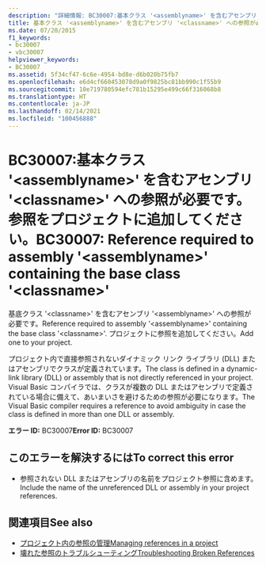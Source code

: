 ```yaml
---
description: "詳細情報: BC30007:基本クラス '<assemblyname>' を含むアセンブリ '<classname>' への参照が必要です。参照をプロジェクトに追加してください。"
title: 基本クラス '<assemblyname>' を含むアセンブリ '<classname>' への参照が必要です。参照をプロジェクトに追加してください。
ms.date: 07/20/2015
f1_keywords:
- bc30007
- vbc30007
helpviewer_keywords:
- BC30007
ms.assetid: 5f34cf47-6c6e-4954-bd8e-d6b020b75fb7
ms.openlocfilehash: e6d4cf660453078d9a0f9825bc81bb990c1f55b9
ms.sourcegitcommit: 10e719780594efc781b15295e499c66f316068b8
ms.translationtype: HT
ms.contentlocale: ja-JP
ms.lasthandoff: 02/14/2021
ms.locfileid: "100456888"
---
```

# <a name="bc30007-reference-required-to-assembly-assemblyname-containing-the-base-class-classname"></a><span data-ttu-id="9d876-103">BC30007:基本クラス '\<assemblyname>' を含むアセンブリ '\<classname>' への参照が必要です。参照をプロジェクトに追加してください。</span><span class="sxs-lookup"><span data-stu-id="9d876-103">BC30007: Reference required to assembly '\<assemblyname>' containing the base class '\<classname>'</span></span>

<span data-ttu-id="9d876-104">基底クラス '\<classname>' を含むアセンブリ '\<assemblyname>' への参照が必要です。</span><span class="sxs-lookup"><span data-stu-id="9d876-104">Reference required to assembly '\<assemblyname>' containing the base class '\<classname>'.</span></span> <span data-ttu-id="9d876-105">プロジェクトに参照を追加してください。</span><span class="sxs-lookup"><span data-stu-id="9d876-105">Add one to your project.</span></span>

 <span data-ttu-id="9d876-106">プロジェクト内で直接参照されないダイナミック リンク ライブラリ (DLL) またはアセンブリでクラスが定義されています。</span><span class="sxs-lookup"><span data-stu-id="9d876-106">The class is defined in a dynamic-link library (DLL) or assembly that is not directly referenced in your project.</span></span> <span data-ttu-id="9d876-107">Visual Basic コンパイラでは、クラスが複数の DLL またはアセンブリで定義されている場合に備えて、あいまいさを避けるための参照が必要になります。</span><span class="sxs-lookup"><span data-stu-id="9d876-107">The Visual Basic compiler requires a reference to avoid ambiguity in case the class is defined in more than one DLL or assembly.</span></span>

 <span data-ttu-id="9d876-108">**エラー ID:** BC30007</span><span class="sxs-lookup"><span data-stu-id="9d876-108">**Error ID:** BC30007</span></span>

## <a name="to-correct-this-error"></a><span data-ttu-id="9d876-109">このエラーを解決するには</span><span class="sxs-lookup"><span data-stu-id="9d876-109">To correct this error</span></span>

- <span data-ttu-id="9d876-110">参照されない DLL またはアセンブリの名前をプロジェクト参照に含めます。</span><span class="sxs-lookup"><span data-stu-id="9d876-110">Include the name of the unreferenced DLL or assembly in your project references.</span></span>

## <a name="see-also"></a><span data-ttu-id="9d876-111">関連項目</span><span class="sxs-lookup"><span data-stu-id="9d876-111">See also</span></span>

- [<span data-ttu-id="9d876-112">プロジェクト内の参照の管理</span><span class="sxs-lookup"><span data-stu-id="9d876-112">Managing references in a project</span></span>](/visualstudio/ide/managing-references-in-a-project)
- [<span data-ttu-id="9d876-113">壊れた参照のトラブルシューティング</span><span class="sxs-lookup"><span data-stu-id="9d876-113">Troubleshooting Broken References</span></span>](/visualstudio/ide/troubleshooting-broken-references)
